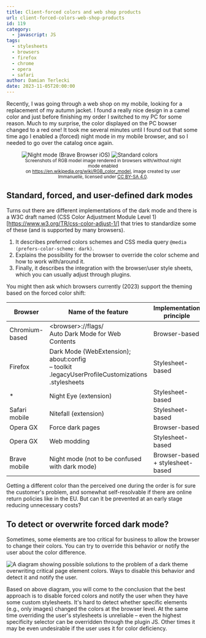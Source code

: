 ```yaml
---
title: Client-forced colors and web shop products
url: client-forced-colors-web-shop-products
id: 119
category:
  - javascript: JS
tags:
  - stylesheets
  - browsers
  - firefox
  - chrome
  - opera
  - safari
author: Damian Terlecki
date: 2023-11-05T20:00:00
---
```


Recently, I was going through a web shop on my mobile, looking for a replacement of my autumn jacket.
I found a really nice design in a camel color and just before finishing my order I switched to my PC for some reason.
Much to my surprise, the color displayed on the PC bowser changed to a red one! It took me several minutes until I
found out that some time ago I enabled a (forced) night mode in my mobile browser, and so I needed to go over the catalog once again.

<figure class="flex">
<img src="/img/hq/filtered-dark-mode.png" alt="Night mode (Brave Browser iOS)" title="Night mode (Brave Browser iOS)">
<img src="/img/hq/standard-dark-mode.png" alt="Standard colors" title="Standard colors">
<center>
  <figcaption><small>Screenshots of RGB model image rendered in browsers with/without night mode enabled<br/>on <a href="https://en.wikipedia.org/wiki/RGB_color_model">https://en.wikipedia.org/wiki/RGB_color_model</a>, image created by user Immanuelle, licensed under <a href="https://creativecommons.org/licenses/by-sa/4.0/#">CC BY-SA 4.0</a>.</small></figcaption>
</center>
</figure>

## Standard, forced, and user-defined dark modes

Turns out there are different implementations of the dark mode and there is a W3C draft named (CSS Color Adjustment Module Level 1)[https://www.w3.org/TR/css-color-adjust-1/]
that tries to standardize some of these (and is supported by many browsers).
1. It describes preferred colors schemes and CSS media query `@media (prefers-color-scheme: dark)`.
2. Explains the possibility for the browser to override the color scheme and how to work with/around it.
3. Finally, it describes the integration with the browser/user style sheets, which you can usually adjust through plugins.

You might then ask which browsers currently (2023) support the theming based on the forced color shift:

| Browser        | Name of the feature                                                                                            | Implementation principle             |
|----------------|----------------------------------------------------------------------------------------------------------------|--------------------------------------|
| Chromium-based | \<browser\>://flags/</br>Auto Dark Mode for Web Contents                                                       | Browser-based                        |
| Firefox        | Dark Mode (WebExtension);</br>about:config</br>– toolkit<wbr>.legacyUserProfileCustomizations<wbr>.stylesheets | Stylesheet-based                     |
| *              | Night Eye (extension)                                                                                          | Stylesheet-based                     |
| Safari mobile  | Nitefall (extension)                                                                                           | Stylesheet-based                     |
| Opera GX       | Force dark pages                                                                                               | Browser-based                        |
| Opera GX       | Web modding                                                                                                    | Stylesheet-based                     |
| Brave  mobile  | Night mode (not to be confused with dark mode)                                                                 | Browser-based</br>+ stylesheet-based |


Getting a different color than the perceived one during the order is for sure the customer's problem, and somewhat self-resolvable if there are
online return policies like in the EU. But can it be prevented at an early stage reducing unnecessary costs?

## To detect or overwrite forced dark mode?

Sometimes, some elements are too critical for business to allow the browser to change their colors.
You can try to override this behavior or notify the user about the color difference.

<img src="/img/hq/problem-ciemnego-motywu.svg" alt="A diagram showing possible solutions to the problem of a dark theme overwriting critical page element colors. Ways to disable this behavior and detect it and notify the user." title="Potential solutions to the problem of a dark theme overriding the colors of critical page elements">

Based on above diagram, you will come to the conclusion that the best approach
is to disable forced colors and notify the user when they have some custom 
stylesheets. It's hard to detect whether specific elements (e.g., only images) changed the colors at the browser level.
At the same time overriding the user's stylesheets is unreliable
– even the highest specificity selector can be overridden through the plugin JS.
Other times it may be even undesirable if the user uses it for color deficiency.